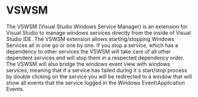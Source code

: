 # VSWSM
The VSWSM (Visual Studio Windows Service Manager) is an extension for Visual Studio to manage windows services directly from the inside of Visual Studio IDE. 
The VSWSM extension allows starting/stopping Windows Services all in one go or one by one. If you stop a service, which has a dependency to other services the VSWSM will take care of all other dependent services and will stop them in a respected dependency order. 
The VSWSM will also bridge the windows event view with windows services, meaning that if a service has failed during it`s start/stop process by double clicking on the service you will be redirected to a window that will show all events that the service logged in the Windows Event\Application Events.

